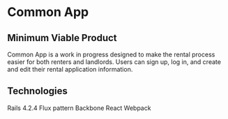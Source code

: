 # Common App

## Minimum Viable Product
Common App is a work in progress designed to make the rental process easier for 
both renters and landlords. Users can sign up, log in, and create and edit their
rental application information.

## Technologies
Rails 4.2.4
Flux pattern
Backbone
React
Webpack
